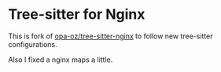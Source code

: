 # Tree-sitter for Nginx

This is fork of [opa-oz/tree-sitter-nginx](https://github.com/opa-oz/tree-sitter-nginx) to follow new tree-sitter configurations.

Also I fixed a nginx maps a little.
